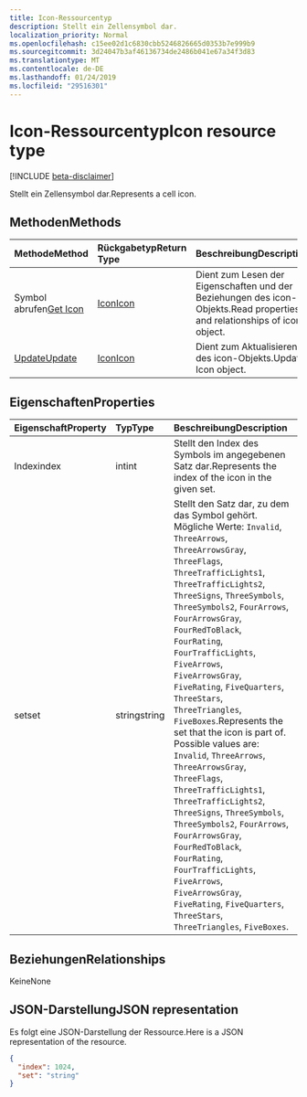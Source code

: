 ```yaml
---
title: Icon-Ressourcentyp
description: Stellt ein Zellensymbol dar.
localization_priority: Normal
ms.openlocfilehash: c15ee02d1c6830cbb5246826665d0353b7e999b9
ms.sourcegitcommit: 3d24047b3af46136734de2486b041e67a34f3d83
ms.translationtype: MT
ms.contentlocale: de-DE
ms.lasthandoff: 01/24/2019
ms.locfileid: "29516301"
---
```

# <a name="icon-resource-type"></a><span data-ttu-id="6407b-103">Icon-Ressourcentyp</span><span class="sxs-lookup"><span data-stu-id="6407b-103">Icon resource type</span></span>

[!INCLUDE [beta-disclaimer](../../includes/beta-disclaimer.md)]

<span data-ttu-id="6407b-104">Stellt ein Zellensymbol dar.</span><span class="sxs-lookup"><span data-stu-id="6407b-104">Represents a cell icon.</span></span>


## <a name="methods"></a><span data-ttu-id="6407b-105">Methoden</span><span class="sxs-lookup"><span data-stu-id="6407b-105">Methods</span></span>

| <span data-ttu-id="6407b-106">Methode</span><span class="sxs-lookup"><span data-stu-id="6407b-106">Method</span></span>           | <span data-ttu-id="6407b-107">Rückgabetyp</span><span class="sxs-lookup"><span data-stu-id="6407b-107">Return Type</span></span>    |<span data-ttu-id="6407b-108">Beschreibung</span><span class="sxs-lookup"><span data-stu-id="6407b-108">Description</span></span>|
|:---------------|:--------|:----------|
|<span data-ttu-id="6407b-109">Symbol abrufen</span><span class="sxs-lookup"><span data-stu-id="6407b-109">[Get Icon](../api/icon-get.md)</span></span> | [<span data-ttu-id="6407b-110">Icon</span><span class="sxs-lookup"><span data-stu-id="6407b-110">Icon</span></span>](icon.md) |<span data-ttu-id="6407b-111">Dient zum Lesen der Eigenschaften und der Beziehungen des icon-Objekts.</span><span class="sxs-lookup"><span data-stu-id="6407b-111">Read properties and relationships of icon object.</span></span>|
|[<span data-ttu-id="6407b-112">Update</span><span class="sxs-lookup"><span data-stu-id="6407b-112">Update</span></span>](../api/icon-update.md) | [<span data-ttu-id="6407b-113">Icon</span><span class="sxs-lookup"><span data-stu-id="6407b-113">Icon</span></span>](icon.md)  |<span data-ttu-id="6407b-114">Dient zum Aktualisieren des icon-Objekts.</span><span class="sxs-lookup"><span data-stu-id="6407b-114">Update Icon object.</span></span> |

## <a name="properties"></a><span data-ttu-id="6407b-115">Eigenschaften</span><span class="sxs-lookup"><span data-stu-id="6407b-115">Properties</span></span>
| <span data-ttu-id="6407b-116">Eigenschaft</span><span class="sxs-lookup"><span data-stu-id="6407b-116">Property</span></span>     | <span data-ttu-id="6407b-117">Typ</span><span class="sxs-lookup"><span data-stu-id="6407b-117">Type</span></span>   |<span data-ttu-id="6407b-118">Beschreibung</span><span class="sxs-lookup"><span data-stu-id="6407b-118">Description</span></span>|
|:---------------|:--------|:----------|
|<span data-ttu-id="6407b-119">Index</span><span class="sxs-lookup"><span data-stu-id="6407b-119">index</span></span>|<span data-ttu-id="6407b-120">int</span><span class="sxs-lookup"><span data-stu-id="6407b-120">int</span></span>|<span data-ttu-id="6407b-121">Stellt den Index des Symbols im angegebenen Satz dar.</span><span class="sxs-lookup"><span data-stu-id="6407b-121">Represents the index of the icon in the given set.</span></span>|
|<span data-ttu-id="6407b-122">set</span><span class="sxs-lookup"><span data-stu-id="6407b-122">set</span></span>|<span data-ttu-id="6407b-123">string</span><span class="sxs-lookup"><span data-stu-id="6407b-123">string</span></span>|<span data-ttu-id="6407b-p101">Stellt den Satz dar, zu dem das Symbol gehört. Mögliche Werte: `Invalid`, `ThreeArrows`, `ThreeArrowsGray`, `ThreeFlags`, `ThreeTrafficLights1`, `ThreeTrafficLights2`, `ThreeSigns`, `ThreeSymbols`, `ThreeSymbols2`, `FourArrows`, `FourArrowsGray`, `FourRedToBlack`, `FourRating`, `FourTrafficLights`, `FiveArrows`, `FiveArrowsGray`, `FiveRating`, `FiveQuarters`, `ThreeStars`, `ThreeTriangles`, `FiveBoxes`.</span><span class="sxs-lookup"><span data-stu-id="6407b-p101">Represents the set that the icon is part of. Possible values are: `Invalid`, `ThreeArrows`, `ThreeArrowsGray`, `ThreeFlags`, `ThreeTrafficLights1`, `ThreeTrafficLights2`, `ThreeSigns`, `ThreeSymbols`, `ThreeSymbols2`, `FourArrows`, `FourArrowsGray`, `FourRedToBlack`, `FourRating`, `FourTrafficLights`, `FiveArrows`, `FiveArrowsGray`, `FiveRating`, `FiveQuarters`, `ThreeStars`, `ThreeTriangles`, `FiveBoxes`.</span></span>|

## <a name="relationships"></a><span data-ttu-id="6407b-126">Beziehungen</span><span class="sxs-lookup"><span data-stu-id="6407b-126">Relationships</span></span>
<span data-ttu-id="6407b-127">Keine</span><span class="sxs-lookup"><span data-stu-id="6407b-127">None</span></span>


## <a name="json-representation"></a><span data-ttu-id="6407b-128">JSON-Darstellung</span><span class="sxs-lookup"><span data-stu-id="6407b-128">JSON representation</span></span>

<span data-ttu-id="6407b-129">Es folgt eine JSON-Darstellung der Ressource.</span><span class="sxs-lookup"><span data-stu-id="6407b-129">Here is a JSON representation of the resource.</span></span>

<!-- {
  "blockType": "resource",
  "optionalProperties": [

  ],
  "@odata.type": "microsoft.graph.icon"
}-->

```json
{
  "index": 1024,
  "set": "string"
}

```

<!-- uuid: 8fcb5dbc-d5aa-4681-8e31-b001d5168d79
2015-10-25 14:57:30 UTC -->
<!--
{
  "type": "#page.annotation",
  "description": "Icon resource",
  "keywords": "",
  "section": "documentation",
  "tocPath": "",
  "suppressions": [
    "Error: /api-reference/beta/resources/icon.md:\r\n      Exception processing links.\r\n    System.ArgumentException: Link Definition was null. Link text: !INCLUDE [beta-disclaimer](../../includes/beta-disclaimer.md)\r\n      at ApiDoctor.Validation.DocFile.get_LinkDestinations()\r\n      at ApiDoctor.Validation.DocSet.ValidateLinks(Boolean includeWarnings, String[] relativePathForFiles, IssueLogger issues, Boolean requireFilenameCaseMatch, Boolean printOrphanedFiles)"
  ]
}
-->
